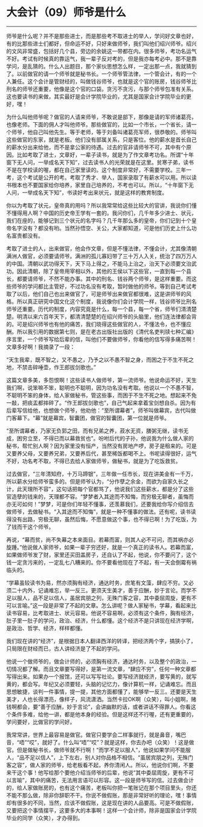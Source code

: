 # 大会计（09）师爷是什么

------

师爷是什么呢？并不是那些进士，而是那些考不取进士的举人，学问好文章也好，有的比那些进士们都好，但命运不好，只好来做师爷，我们叫他们绍兴师爷。绍兴的文风非常盛，包括好几个县，旁边的余姚这一带都在内。很多师爷，考功名运气不好。考试有时候真的靠运气，我一辈子反对考的，但是我亦每考必中。那不是靠学问，是乱猜的。什么人出题目，那个家伙思想怎么样，一定出那一点，我就猜到了。以前做官的请一个师爷就是秘书长。一个师爷管法律，一个管会计，有的一个人兼任。这个会计是管财经的，叫做钱谷师爷，也就是这个官的账房，钱谷师爷比刑名的师爷还重要，他像是这个官的口袋。贪污不贪污，与那个师爷包准有关系。这也要读书的来做，其实最好是会计学院毕业的，尤其是国家会计学院毕业的更好，嘿！

为什么叫他师爷呢？做官的人请来师爷，不敢说是部下，那像是请的军师诸葛亮，也像老师。下面的佣人才叫他师爷。那些做官的，比如一个市长，一个省长，请一个师爷，他自己叫他先生。等于老师，等于刘备叫诸葛亮军师，很恭敬的。师爷叫这些做官的东家，就是老板。他们没有部属关系，只是客位。他的薪水是首长自己的薪水分出来给他，而不是拿公家的待遇。过去的官非请师爷不可，其中有个原因。比如考取了进士，文章好，一辈子读书，就是为了作文章考功名。所谓“十年窗下无人问，一举成名天下知”，过去读书人的光荣就是在这里。贫寒子弟，读书不是在学校读的喔，都在自己家里读的。这个制度非常好，不需要学校。三年一考，这个考试是公开的考。考取了秀才、举人，国家录取了有薪水可以用。所以读书根本也不要国家给你培养，家里自己培养的，不考也可以。所以，“十年窗下无人问，一举成名天下知”，书读好考出来状元，就是这样的教育制度。

你以为考取了状元，皇帝真的用吗？所以我常常给这些比较大的官讲，我说你们懂不懂得用人啊？中国的历史帝王学有一套的。我问你们，几千年多少进士、状元，我们在座的，能够记到三个状元的名字吗？几千年那么多的皇帝，你们记到十个皇帝名字没有？都没有哟。当然孙悟空、关公，大家都知道，可是他们历史上什么功名富贵都没有。

考取了进士的人，出来做官，他会作文章，但是不懂法律，不懂会计，尤其像清朝满洲人做官，必须要请师爷。满洲的孤儿寡妇带了三十万人入关，统治了四万万人的中国。清朝以武功得天下，天下马上得之，不能马上治之，治天下必须要文治武功。因此清朝，除了皇帝用宰相以外，其他的王侯以下这些官，一直到每一个县长，都要请师爷，不然不能办事。其中的刑名、钱谷两个师爷，是这样重要。而这些师爷的学问都比主管好，不过功名没有考取，暂时做他的师爷。等到自己考试考取了以后，他们自己也出来做官了，可是师爷出来做官都很难，这是讲师爷的风格。所以真正研究中国文化这个制度，我说像你们会计学院一样，钱谷师爷比刑名师爷还重要。历代的制度，内容究竟是什么，每一个县，每一个省，师爷们清清楚楚。明清以来六百年天下，都清清楚楚的在绍兴师爷的头脑里，他们连法律都会背的。可是绍兴师爷也有他的痛苦，我们晓得这些做官的人，不懂法令，也不懂应酬。所以我引用的数据第七则，是在老古出版社出版的《清代名吏判牍七种汇编》序言里，一个师爷写给后辈的信，叫他们不要做师爷，你看他的信写得多痛苦啊！文章多好啊！我摘录了一段：

“天生我辈，既不智之，又不愚之，乃予之以不愚不智之身，而困之于不生不死之地，不禁击碎唾壶，作王郎拔剑歌也。”

这篇文章多美，多怨恨啊！这些读书人做师爷，第一流师爷。他说命运不好，天生我们啊，说笨嘛不笨，聪明也不聪明，因为功名没有考取。他说以一个不愚不智，不聪明不笨的身体，给人家做秘书，管这些事，而困于不生不死之地。想起来不免一敲，把痰盂都摔碎了。“作王郎拔剑歌也”，自己气起来拿着宝剑想自杀。因为有后辈写信给他，也想做个师爷，他劝他：“至所谓幕者”，师爷叫做幕宾，古代叫做门客幕下。“幕”就是幕宾，智囊团，做官的智囊团，第一位就是师爷。

“至所谓幕者，乃家无负郭之田，而有兄弟之养，菽水无资，膳粥无继，读书无成，困穷立至，不得已而以幕救贫也”。吩咐后代的子孙，他说我为什么做人家的秘书，帮忙别人啊？因为家里没有恒产，当然没有房地产啰，房子是租来的。可是又要养父母，又要养兄弟，又要养后代，甚至稀饭都喝不上。书呢读得很好，运气不好，功名考不取，不得已去给人家做师爷，做秘书，就是为了吃饭救贫。

过去做官，“三年清知府，十万马蹄银”，三年做一任市长，现在讲美金有一千万，所以薪水分给师爷蛮多的。但是师爷认为，“分作孽之余金，而欲为自家久长之计，此天理所不容”，这句话把每个官都骂了，他说我们这些薪水，都是分了这些官造孽的钱来的，天理都不容。“梦梦者入其途而不知悔，而穷极无聊者，虽悔而亦无可如何！”梦梦，可是你们年轻不懂事，还羡慕我们，还要我给你写介绍信去做师爷，去做秘书。“入其途而不知悔”，就是一种不懂事的做法。还有呢，读书读得没有出路，穷极无聊，虽然后悔，不愿意做这个事，也不得已啊！为了吃饭，为了钱而干这个师爷。

再说，“幕而贫，尚不失幕之本来面目。若幕而富，则其人必不可问，而其祸亦必旋踵。”他说做人家师爷，如果一辈子穷还好，就是一个真正的读书人。若幕而富，如果做师爷发了财，家里还买田盖房子，还自认了不起，他说，你不要问了，这个钱一定贪污来的，一定乱七八糟来的。你不要看他现在了不起，有一天会倒霉有祸临头的。

“学幕虽较读书为易，然亦须胸有经济，通达时务，庶笔有文藻，肆应不穷。又必须二十内外，记诵难忘，举一反三。更须天生美才，善于应酬，妙于言论。而学不足以服人，品不足以信人，虽居宾朋之列，无殊门客之容，其中委屈周旋，更有不可以言喻。”这一段是非常了不起的文章。怎么讲呢？做人家秘书，学幕，看起来比读书容易，比考取进士、状元容易。他说不容易啊，必须有这个条件，胸有经济，肚子里一肚子的学问，政治、经济，什么都懂。这个经济不是只讲现在经济学啊，是政治、哲学、经济，样样都懂。

我们现在讲的“经济”，是根据日本人翻译西洋的转译，把经济两个字，搞狭小了，只局限在财经而已，古人讲经济是了不起的学问。

他说一个做师爷的，做会计师的，必须胸有经济，通达时务，以及整个的政治，一切情况都了解。而且文章要写得好，是第一流文章，“肆应不穷”，任何一种文章都写得出来。如果办一个报馆，还可以写写社论。要写经济就经济，要写黄的，就写黄的，都会写。年纪又必须要轻，头脑的记忆力，像计算机一样，记诵难忘。而且思想敏捷，谈判一件事情，提一提，其他方面都懂了，能够举一反三。还要是天生美才，人也长得漂亮，像样子，风流潇洒。当然卡拉OK啊（众笑），叫小姐啊，赌钱啊都会，要“善于应酬，妙于言论”，会讲幽默的话，或者讲话不得罪人。你看这个条件多难，给他一讲，都是他本身的经验。但是这样还不行喔，还有更重要的，学问要好，比做官的学问好。

我常常讲，世界上最容易是做官。做官只要学会二样事就行，就是鼻音，嘴巴音，“唔”“哎”，就好了。什么叫“唔”“哎”？就是这样，你去办吧（众笑）！这是做官。但是做秘书长，做师爷就不行啊！“而学不足以服人”，他说如果学问不能服人，“品不足以信人”，上下左右，别人对你品格不相信。“虽居宾朋之列，无殊门客之容”，做人家的师爷，给老板看不起，养你清闲人。所以，他说你们啊，不要来干这个事！他写给那个要他介绍当师爷的后辈，他说“其中委屈周旋，更有不可以言喻”，其中的痛苦，无法用言语可以形容。这一段是师爷写的信。过去做会计的，给人家做账房的，也有这个痛苦，老板叫你把一笔账记在那个项目里头，你还不能不那么做，除非你辞职不干。你说不做假账，那是非常好听的理论，嘿！事情却有很多的不同，当然，应该不做假账，这是现在讲的人品要高。可是不做假账，又要把这个事情摆平，这要多大的本事啊！这样一个会计师，除非是国家会计学院毕业的同学（众笑），才办得到。


